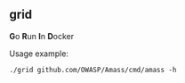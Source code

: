 grid
----

**G**o **R**un **I**n **D**ocker

Usage example:
```
./grid github.com/OWASP/Amass/cmd/amass -h
```
